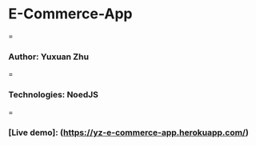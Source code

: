 # E-Commerce-App

=
### Author: Yuxuan Zhu

=
### Technologies: NoedJS

=
### [Live demo]: (https://yz-e-commerce-app.herokuapp.com/)
